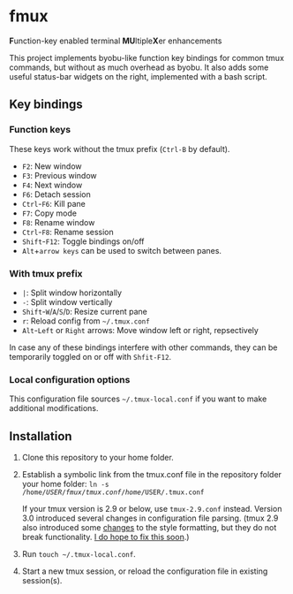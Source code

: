 # fmux
**F**unction-key enabled terminal **MU**ltiple**X**er enhancements

This project implements byobu-like function key bindings for common tmux commands, but without as much overhead as byobu. It also adds some useful status-bar widgets on the right, implemented with a bash script.

## Key bindings

### Function keys

These keys work without the tmux prefix (`Ctrl-B` by default).

* `F2`: New window
* `F3`: Previous window
* `F4`: Next window
* `F6`: Detach session
* `Ctrl`-`F6`: Kill pane
* `F7`: Copy mode
* `F8`: Rename window
* `Ctrl`-`F8`: Rename session
* `Shift`-`F12`: Toggle bindings on/off
* `Alt`+`arrow keys` can be used to switch between panes.

### With tmux prefix

* `|`: Split window horizontally
* `-`: Split window vertically
* `Shift`-`W`/`A`/`S`/`D`: Resize current pane
* `r`: Reload config from `~/.tmux.conf`
* `Alt`-`Left` or `Right` arrows: Move window left or right, repsectively

In case any of these bindings interfere with other commands, they can be temporarily toggled on or off with `Shfit-F12`.

### Local configuration options

This configuration file sources `~/.tmux-local.conf` if you want to make additional modifications.

## Installation

1. Clone this repository to your home folder.
2. Establish a symbolic link from the tmux.conf file in the repository folder your home folder:
    <code>ln -s /home/$USER/fmux/tmux.conf /home/$USER/.tmux.conf</code>
	
	If your tmux version is 2.9 or below, use `tmux-2.9.conf` instead. Version 3.0 introduced several changes in configuration file parsing. (tmux 2.9 also introduced some [changes](https://github.com/tmux/tmux/issues/1689) to the style formatting, but they do not break functionality. [I do hope to fix this soon](https://github.com/selectric401/fmux/issues/1).) 
3. Run `touch ~/.tmux-local.conf`.
4. Start a new tmux session, or reload the configuration file in existing session(s).


